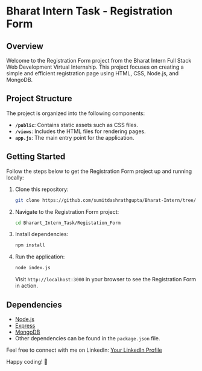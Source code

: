 # Bharat Intern Task - Registration Form

## Overview

Welcome to the Registration Form project from the Bharat Intern Full Stack Web Development Virtual Internship. This project focuses on creating a simple and efficient registration page using HTML, CSS, Node.js, and MongoDB.

## Project Structure

The project is organized into the following components:

- **`/public`**: Contains static assets such as CSS files.
- **`/views`**: Includes the HTML files for rendering pages.
- **`app.js`**: The main entry point for the application.

## Getting Started

Follow the steps below to get the Registration Form project up and running locally:

1. Clone this repository:

    ```bash
    git clone https://github.com/sumitdashrathgupta/Bharat-Intern/tree/main/Registation_Form
    ```

2. Navigate to the Registration Form project:

    ```bash
    cd Bharart_Intern_Task/Registation_Form
    ```

3. Install dependencies:

    ```bash
    npm install
    ```

4. Run the application:

    ```bash
    node index.js
    ```

    Visit `http://localhost:3000` in your browser to see the Registration Form in action.

## Dependencies

- [Node.js](https://nodejs.org/)
- [Express](https://expressjs.com/)
- [MongoDB](https://www.mongodb.com/)
- Other dependencies can be found in the `package.json` file.


Feel free to connect with me on LinkedIn: [Your LinkedIn Profile](https://www.linkedin.com/in/sumitgupta150/)

Happy coding! 🚀
